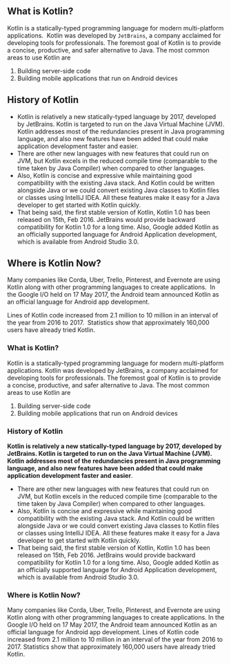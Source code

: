 ## What is Kotlin?

Kotlin is a statically-typed programming language for modern multi-platform applications.  Kotlin was developed by `JetBrains`, a company acclaimed for developing tools for professionals. The foremost goal of Kotlin is to provide a concise, productive, and safer alternative to Java. The most common areas to use Kotlin are

1.  Building server-side code
2.  Building mobile applications that run on Android devices

## History of Kotlin

*   Kotlin is relatively a new statically-typed language by 2017, developed by JetBrains. Kotlin is targeted to run on the Java Virtual Machine (JVM). Kotlin addresses most of the redundancies present in Java programming language, and also new features have been added that could make application development faster and easier.
*   There are other new languages with new features that could run on JVM, but Kotlin excels in the reduced compile time (comparable to the time taken by Java Compiler) when compared to other languages.
*   Also, Kotlin is concise and expressive while maintaining good compatibility with the existing Java stack. And Kotlin could be written alongside Java or we could convert existing Java classes to Kotlin files or classes using IntelliJ IDEA. All these features make it easy for a Java developer to get started with Kotlin quickly.
*   That being said, the first stable version of Kotlin, Kotlin 1.0 has been released on 15th, Feb 2016. JetBrains would provide backward compatibility for Kotlin 1.0 for a long time. Also, Google added Kotlin as an officially supported language for Android Application development, which is available from Android Studio 3.0.

## Where is Kotlin Now?

Many companies like Corda, Uber, Trello, Pinterest, and Evernote are using Kotlin along with other programming languages to create applications.  In the Google I/O held on 17 May 2017, the Android team announced Kotlin as an official language for Android app development.

Lines of Kotlin code increased from 2.1 million to 10 million in an interval of the year from 2016 to 2017.  Statistics show that approximately 160,000 users have already tried Kotlin.


### What is Kotlin?
Kotlin is a statically-typed programming language for modern multi-platform applications.  Kotlin was developed by JetBrains, a company acclaimed for developing tools for professionals. The foremost goal of Kotlin is to provide a concise, productive, and safer alternative to Java. The most common areas to use Kotlin are
1. Building server-side code
2. Building mobile applications that run on Android devices


### History of Kotlin
**Kotlin is relatively a new statically-typed language by 2017, developed by JetBrains. Kotlin is targeted to run on the Java Virtual Machine (JVM). Kotlin addresses most of the redundancies present in Java programming language, and also new features have been added that could make application development faster and easier**.
* There are other new languages with new features that could run on JVM, but Kotlin excels in the reduced compile time (comparable to the time taken by Java Compiler) when compared to other languages.
* Also, Kotlin is concise and expressive while maintaining good compatibility with the existing Java stack. And Kotlin could be written alongside Java or we could convert existing Java classes to Kotlin files or classes using IntelliJ IDEA. All these features make it easy for a Java developer to get started with Kotlin quickly.
* That being said, the first stable version of Kotlin, Kotlin 1.0 has been released on 15th, Feb 2016. JetBrains would provide backward compatibility for Kotlin 1.0 for a long time. Also, Google added Kotlin as an officially supported language for Android Application development, which is available from Android Studio 3.0.

### Where is Kotlin Now?
Many companies like Corda, Uber, Trello, Pinterest, and Evernote are using Kotlin along with other programming languages to create applications.  In the Google I/O held on 17 May 2017, the Android team announced Kotlin as an official language for Android app development. 
Lines of Kotlin code increased from 2.1 million to 10 million in an interval of the year from 2016 to 2017.  Statistics show that approximately 160,000 users have already tried Kotlin.
